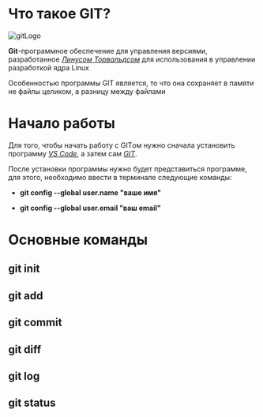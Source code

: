 # Что такое GIT?

![gitLogo](git-logo.jpg)

**Git**-программное обеспечение для управления версиями, разработанное [*Линусом Торвальдсом*](https://ru.wikipedia.org/wiki/Торвальдс,_Линус/ "ссылка на Википедию") для использования в управлении разработкой ядра Linux 

Особенностью программы GIT является, то что она сохраняет в памяти не файлы целиком, а разницу между файлами

# Начало работы

Для того, чтобы начать работу с GITом нужно сначала установить программу [*VS Code*](https://code.visualstudio.com/ "ссылка на сайт"), а затем сам [*GIT*](https://git-scm.com/ "ссылка на сайт").

После установки программы нужно будет представиться программе, для этого, необходимо ввести в терминале следующие команды:

* **git config --global user.name "ваше имя"**

* **git config --global user.email "ваш email"**


# Основные команды

## git init

## git add

## git commit

## git diff

## git log

## git status


